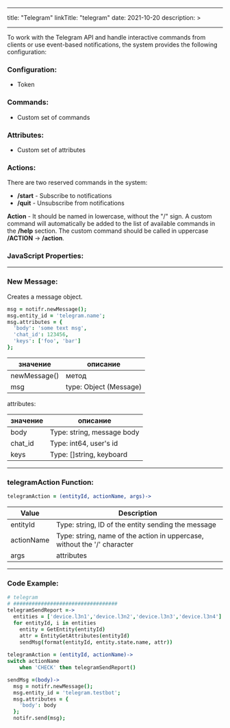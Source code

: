 
---
title: "Telegram"
linkTitle: "telegram"
date: 2021-10-20
description: >

---

To work with the Telegram API and handle interactive commands from clients or use event-based notifications, the system provides the following configuration:

### Configuration:
* Token

### Commands:
* Custom set of commands

### Attributes:
* Custom set of attributes

### Actions:

There are two reserved commands in the system:

* **/start** - Subscribe to notifications
* **/quit** - Unsubscribe from notifications

**Action** - It should be named in lowercase, without the "/" sign. A custom command will automatically be added to the list of available commands in the **/help** section. The custom command should be called in uppercase **/ACTION** -> **/action**.

### JavaScript Properties:

----------------

### New Message:

Creates a message object.

```coffeescript
msg = notifr.newMessage();
msg.entity_id = 'telegram.name';
msg.attributes = {
  'body': 'some text msg',
  'chat_id': 123456,
  'keys': ['foo', 'bar']
};

```
|  значение  | описание  |
|-------------|---------|
| newMessage() |    метод   |
| msg |   type: Object (Message)  |

attributes:

|  значение  | описание  |
|-------------|---------|
| body |  Type: string,  message body   |
| chat_id | Type: int64,  user's id  |
| keys |  Type: []string, keyboard   |

----------------

### telegramAction Function:

```coffeescript
telegramAction = (entityId, actionName, args)->
```

| Value | Description |
|-------|-------------|
| entityId | Type: string, ID of the entity sending the message |
| actionName | Type: string, name of the action in uppercase, without the '/' character |
| args  | attributes |

----------------

### Code Example:

```coffeescript
# telegram
# ##################################
telegramSendReport =->
  entities = ['device.l3n1','device.l3n2','device.l3n3','device.l3n4']
  for entityId, i in entities
    entity = GetEntity(entityId)
    attr = EntityGetAttributes(entityId)
    sendMsg(format(entityId, entity.state.name, attr))
  
telegramAction = (entityId, actionName)->
switch actionName
    when 'CHECK' then telegramSendReport()

sendMsg =(body)->
  msg = notifr.newMessage();
  msg.entity_id = 'telegram.testbot';
  msg.attributes = {
    'body': body
  };
  notifr.send(msg);
```
